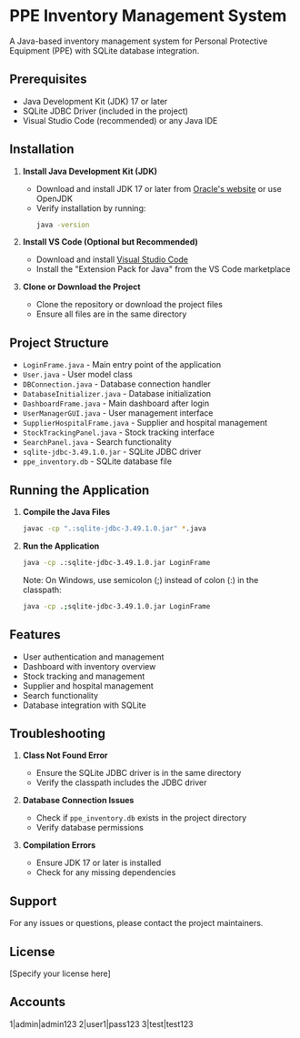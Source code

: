 # PPE Inventory Management System

A Java-based inventory management system for Personal Protective Equipment (PPE) with SQLite database integration.

## Prerequisites

- Java Development Kit (JDK) 17 or later
- SQLite JDBC Driver (included in the project)
- Visual Studio Code (recommended) or any Java IDE

## Installation

1. **Install Java Development Kit (JDK)**

   - Download and install JDK 17 or later from [Oracle's website](https://www.oracle.com/java/technologies/downloads/) or use OpenJDK
   - Verify installation by running:
     ```bash
     java -version
     ```

2. **Install VS Code (Optional but Recommended)**

   - Download and install [Visual Studio Code](https://code.visualstudio.com/)
   - Install the "Extension Pack for Java" from the VS Code marketplace

3. **Clone or Download the Project**
   - Clone the repository or download the project files
   - Ensure all files are in the same directory

## Project Structure

- `LoginFrame.java` - Main entry point of the application
- `User.java` - User model class
- `DBConnection.java` - Database connection handler
- `DatabaseInitializer.java` - Database initialization
- `DashboardFrame.java` - Main dashboard after login
- `UserManagerGUI.java` - User management interface
- `SupplierHospitalFrame.java` - Supplier and hospital management
- `StockTrackingPanel.java` - Stock tracking interface
- `SearchPanel.java` - Search functionality
- `sqlite-jdbc-3.49.1.0.jar` - SQLite JDBC driver
- `ppe_inventory.db` - SQLite database file

## Running the Application

1. **Compile the Java Files**

   ```bash
   javac -cp ".:sqlite-jdbc-3.49.1.0.jar" *.java
   ```

2. **Run the Application**
   ```bash
   java -cp .:sqlite-jdbc-3.49.1.0.jar LoginFrame
   ```
   Note: On Windows, use semicolon (;) instead of colon (:) in the classpath:
   ```bash
   java -cp .;sqlite-jdbc-3.49.1.0.jar LoginFrame
   ```

## Features

- User authentication and management
- Dashboard with inventory overview
- Stock tracking and management
- Supplier and hospital management
- Search functionality
- Database integration with SQLite

## Troubleshooting

1. **Class Not Found Error**

   - Ensure the SQLite JDBC driver is in the same directory
   - Verify the classpath includes the JDBC driver

2. **Database Connection Issues**

   - Check if `ppe_inventory.db` exists in the project directory
   - Verify database permissions

3. **Compilation Errors**
   - Ensure JDK 17 or later is installed
   - Check for any missing dependencies

## Support

For any issues or questions, please contact the project maintainers.

## License

[Specify your license here]

## Accounts

1|admin|admin123
2|user1|pass123
3|test|test123
